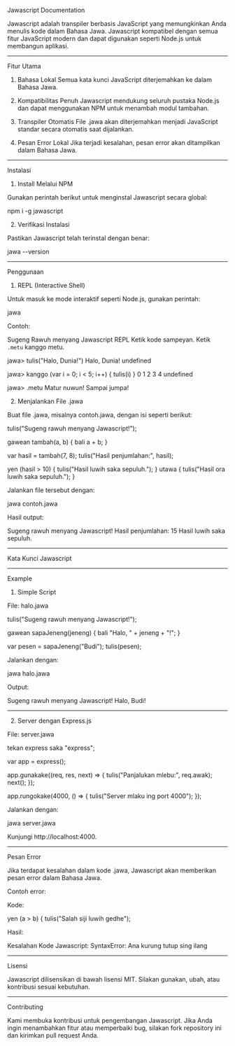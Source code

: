 Jawascript Documentation

Jawascript adalah transpiler berbasis JavaScript yang memungkinkan Anda menulis kode dalam Bahasa Jawa. Jawascript kompatibel dengan semua fitur JavaScript modern dan dapat digunakan seperti Node.js untuk membangun aplikasi.


---

Fitur Utama

1. Bahasa Lokal
Semua kata kunci JavaScript diterjemahkan ke dalam Bahasa Jawa.


2. Kompatibilitas Penuh
Jawascript mendukung seluruh pustaka Node.js dan dapat menggunakan NPM untuk menambah modul tambahan.


3. Transpiler Otomatis
File .jawa akan diterjemahkan menjadi JavaScript standar secara otomatis saat dijalankan.


4. Pesan Error Lokal
Jika terjadi kesalahan, pesan error akan ditampilkan dalam Bahasa Jawa.




---

Instalasi

1. Install Melalui NPM

Gunakan perintah berikut untuk menginstal Jawascript secara global:

npm i -g jawascript

2. Verifikasi Instalasi

Pastikan Jawascript telah terinstal dengan benar:

jawa --version


---

Penggunaan

1. REPL (Interactive Shell)

Untuk masuk ke mode interaktif seperti Node.js, gunakan perintah:

jawa

Contoh:

Sugeng Rawuh menyang Jawascript REPL
Ketik kode sampeyan. Ketik `.metu` kanggo metu.

jawa> tulis("Halo, Dunia!")
Halo, Dunia!
undefined

jawa> kanggo (var i = 0; i < 5; i++) { tulis(i) }
0
1
2
3
4
undefined

jawa> .metu
Matur nuwun! Sampai jumpa!

2. Menjalankan File .jawa

Buat file .jawa, misalnya contoh.jawa, dengan isi seperti berikut:

tulis("Sugeng rawuh menyang Jawascript!");

gawean tambah(a, b) {
    bali a + b;
}

var hasil = tambah(7, 8);
tulis("Hasil penjumlahan:", hasil);

yen (hasil > 10) {
    tulis("Hasil luwih saka sepuluh.");
} utawa {
    tulis("Hasil ora luwih saka sepuluh.");
}

Jalankan file tersebut dengan:

jawa contoh.jawa

Hasil output:

Sugeng rawuh menyang Jawascript!
Hasil penjumlahan: 15
Hasil luwih saka sepuluh.


---

Kata Kunci Jawascript


---

Example

1. Simple Script

File: halo.jawa

tulis("Sugeng rawuh menyang Jawascript!");

gawean sapaJeneng(jeneng) {
    bali "Halo, " + jeneng + "!";
}

var pesen = sapaJeneng("Budi");
tulis(pesen);

Jalankan dengan:

jawa halo.jawa

Output:

Sugeng rawuh menyang Jawascript!
Halo, Budi!


---

2. Server dengan Express.js

File: server.jawa

tekan express saka "express";

var app = express();

app.gunakake((req, res, next) => {
    tulis("Panjalukan mlebu:", req.awak);
    next();
});

app.rungokake(4000, () => {
    tulis("Server mlaku ing port 4000");
});

Jalankan dengan:

jawa server.jawa

Kunjungi http://localhost:4000.


---

Pesan Error

Jika terdapat kesalahan dalam kode .jawa, Jawascript akan memberikan pesan error dalam Bahasa Jawa.

Contoh error:

Kode:

yen (a > b) {
  tulis("Salah siji luwih gedhe");

Hasil:

Kesalahan Kode Jawascript: SyntaxError: Ana kurung tutup sing ilang


---

Lisensi

Jawascript dilisensikan di bawah lisensi MIT. Silakan gunakan, ubah, atau kontribusi sesuai kebutuhan.


---

Contributing

Kami membuka kontribusi untuk pengembangan Jawascript. Jika Anda ingin menambahkan fitur atau memperbaiki bug, silakan fork repository ini dan kirimkan pull request Anda.

